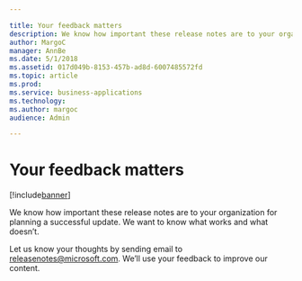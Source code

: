 ```yaml
---

title: Your feedback matters
description: We know how important these release notes are to your organization for planning a successful update.
author: MargoC
manager: AnnBe
ms.date: 5/1/2018
ms.assetid: 017d049b-8153-457b-ad8d-6007485572fd
ms.topic: article
ms.prod: 
ms.service: business-applications
ms.technology: 
ms.author: margoc
audience: Admin

---
```

#  Your feedback matters




[!include[banner](../includes/banner.md)]

We know how important these release notes are to your organization for planning
a successful update. We want to know what works and what doesn’t.

Let us know your thoughts by sending email to
[releasenotes\@microsoft.com](mailto:releasenotes@microsoft.com?subject=What%20would%20you%20like%20to%20let%20us%20know%20about%20the%20Release%20Notes?).
We’ll use your feedback to improve our content.




